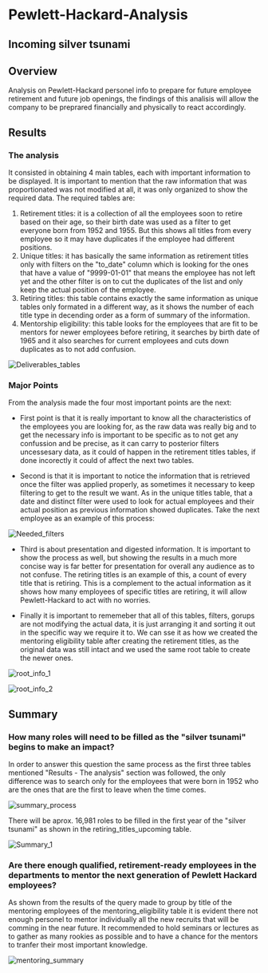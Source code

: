 # Pewlett-Hackard-Analysis
## Incoming silver tsunami

## Overview
Analysis on Pewlett-Hackard personel info to prepare for future employee retirement and future job openings, the findings of this analisis will allow the company to be preprared financially and physically to react accordingly.   

## Results
### The analysis
It consisted in obtaining 4 main tables, each with important information to be displayed. It is important to mention that the raw information that was proportionated was not modified at all, it was only organized to show the required data. The required tables are:

1. Retirement titles: it is a collection of all the employees soon to retire based on their age, so their birth date was used as a filter to get everyone born from 1952 and 1955. But this shows all titles from every employee so it may have duplicates if the employee had different positions.
2. Unique titles: it has basically the same information as retirement titles only with filters on the "to_date" column which is looking for the ones that have a value of "9999-01-01" that means the employee has not left yet and the other filter is on to cut the duplicates of the list and only keep the actual position of the employee. 
3. Retiring titles: this table contains exactly the same information as unique tables only formated in a different way, as it shows the number of each title type in decending order as a form of summary of the information.
4. Mentorship eligibility: this table looks for the employees that are fit to be mentors for newer employees before retiring, it searches by birth date of 1965 and it also searches for current employees and cuts down duplicates as to not add confusion. 

![Deliverables_tables](https://user-images.githubusercontent.com/110573146/215685647-13360245-c09a-43f7-aa8d-6e784c2010f5.png)

### Major Points
From the analysis made the four most important points are the next:
* First point is that it is really important to know all the characteristics of the employees you are looking for, as the raw data was really big and to get the necessary info is important to be specific as to not get any confussion and be precise, as it can carry to posterior filters uncessesary data, as it could of happen in the retirement titles tables, if done incorectly it could of affect the next two tables.

* Second is that it is important to notice the information that is retrieved once the filter was applied properly, as sometimes it necessary to keep filtering to get to the result we want. As in the unique titles table, that a date and distinct filter were used to look for actual employees and their actual position as previous information showed duplicates. Take the next employee as an example of this process:

![Needed_filters](https://user-images.githubusercontent.com/110573146/215688678-f66e906d-c29e-45ca-99b8-04896db6f0ee.png)

* Third is about presentation and digested information. It is important to show the process as well, but showing the results in a much more concise way is far better for presentation for overall any audience as to not confuse. The retiring titles is an example of this, a count of every title that is retiring. This is a complement to the actual information as it shows how many employees of specific titles are retiring, it will allow Pewlett-Hackard to act with no worries.

* Finally it is important to rememeber that all of this tables, filters, gorups are not modifying the actual data, it is just arranging it and sorting it out in the specific way we require it to. We can sse it as how we created the mentoring eligibility table after creating the retirement titles, as the original data was still intact and we used the same root table to create the newer ones.  

![root_info_1](https://user-images.githubusercontent.com/110573146/215691346-8377f41a-d878-4f67-a4a3-3185089e689d.png)

![root_info_2](https://user-images.githubusercontent.com/110573146/215691369-e3d07e72-1b94-41b1-9ad9-36ed6479e916.png)

## Summary
### How many roles will need to be filled as the "silver tsunami" begins to make an impact?
In order to answer this question the same process as the first three tables mentioned "Results - The analysis" section was followed, the only difference was to search only for the employees that were born in 1952 who are the ones that are the first to leave when the time comes. 

![summary_process](https://user-images.githubusercontent.com/110573146/215699743-55c3e739-e318-4009-af27-dea463e48baa.png)

There will be aprox. 16,981 roles to be filled in the first year of the "silver tsunami" as shown in the retiring_titles_upcoming table.

![Summary_1](https://user-images.githubusercontent.com/110573146/215698619-e004ece7-26d9-441b-9224-dfbb8d5f3756.png)

### Are there enough qualified, retirement-ready employees in the departments to mentor the next generation of Pewlett Hackard employees?
As shown from the results of the query made to group by title of the mentoring employees of the mentoring_eligibility table it is evident there not enough personel to mentor individually all the new recruits that will be comming in the near future. It recommended to hold seminars or lectures as to gather as many rookies as possible and to have a chance for the mentors to tranfer their most important knowledge.

![mentoring_summary](https://user-images.githubusercontent.com/110573146/215703390-5b140c3d-eac3-4fb2-93ad-d7f562e875e9.png)
